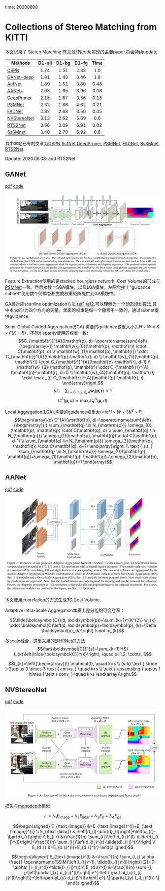 time: 20200608

# Collections of Stereo Matching from KITTI

本文记录了 Stereo Matching 有文章/有code实现的主要paper.将会持续update


|   Methods     | D1-all   | D1-bg| D1-fg| Time |
|---------------|:--------:|:------:|:------:|:------:|
| [CSPN]        |  1.74    | 1.51 | 2.88 | 1.0  |
| [GANet-deep]  |  1.81    | 1.48 | 3.46 | 1.8  |
| [AcfNet]      |  1.89    | 1.51 | 3.80 | 0.48 |
| [AANet+]      |  2.03    | 1.65 | 3.96 | 0.06 |
| [DeepPruner]  |  2.15    | 1.87 | 3.56 | 0.18 |
| [PSMNet]      |  2.32    | 1.86 | 4.62 | 0.21 |
| [FADNet]      |  2.82    | 2.68 | 3.50 | 0.05 |
| [NVStereoNet] |  3.13    | 2.62 | 5.69 | 0.6  |
| [RTS2Net]     |  3.56    | 3.09 | 5.91 | 0.02 |
| [SsSMnet]     |  3.40    | 2.70 | 6.92 | 0.8  |

其中本站已有的文章为[CSPN],[AcfNet],[DeepPruner], [PSMNet], [FADNet], [SsSMnet], [RTS2Net].

Update: 2020.06.08: add RTS2Net
## GANet
[pdf](http://openaccess.thecvf.com/content_CVPR_2019/papers/Zhang_GA-Net_Guided_Aggregation_Net_for_End-To-End_Stereo_Matching_CVPR_2019_paper.pdf) [code](https://github.com/feihuzhang/GANet)

![image](res/GANet_arch.png)

Feature Extraction使用的是stacked hourglass network. Cost Volume的形成与[PSMNet]一致。然后接数个SGA模块，以及LGA模块。左图会接上"guidance subnet"使用数个简单卷积生成权重矩阵提供到GA模块中。

GA层对应scanline optimization方法 [ref1](https://core.ac.uk/download/pdf/11134866.pdf) [ref2](https://www.tugraz.at/fileadmin/user_upload/Institute/ICG/Documents/courses/robotvision/2019/RV_StereoMatching.pdf),可以理解为一个动态规划算法,其中本文的$\mathbf{r}$为四个方向的矢量。里面的权重是每一个像素不一致的，通过subnet提供guidance.

Semi-Global Guided Aggregation(SGA) 需要的guidence权重大小为$H\times W \times K\times F(K=5)$，不同disparity使用的权重一致:
$$C_{\mathbf{r}}^{A}(\mathbf{p}, d)=\operatorname{sum}\left\{\begin{array}{l}
\mathbf{w}_{0}(\mathbf{p}, \mathbf{r}) \cdot C(\mathbf{p}, d) \\
\mathbf{w}_{1}(\mathbf{p}, \mathbf{r}) \cdot C_{\mathbf{r}}^{A}(\mathbf{p}-\mathbf{r}, d) \\
\mathbf{w}_{2}(\mathbf{p}, \mathbf{r}) \cdot C_{\mathbf{r}}^{A}(\mathbf{p}-\mathbf{r}, d-1) \\
\mathbf{w}_{3}(\mathbf{p}, \mathbf{r}) \cdot C_{\mathbf{r}}^{A}(\mathbf{p}-\mathbf{r}, d+1) \\
\mathbf{w}_{4}(\mathbf{p}, \mathbf{r}) \cdot \max _{i} C_{\mathbf{r}}^{A}(\mathbf{p}-\mathbf{r}, i)
\end{array}\right.$$
$$\text {s.t.} \quad \sum_{i=0,1,2,3,4} \mathbf{w}_{i}(\mathbf{p}, \mathbf{r})=1$$
$$C^{A}(\mathbf{p}, d)=\max _{\mathbf{r}} C_{\mathbf{r}}^{A}(\mathbf{p}, d)$$

Local Aggregation(LGA),需要的guidence权重大小为$H\times W\times 3K^2 \times F$:
$$\begin{array}{c}
C^{A}(\mathbf{p}, d)=\operatorname{sum}\left\{\begin{array}{l}
\sum_{\mathbf{q} \in N_{\mathrm{p}}} \omega_{0}(\mathbf{p}, \mathbf{q}) \cdot C(\mathbf{q}, d) \\
\sum_{\mathbf{q} \in N_{\mathrm{p}}} \omega_{1}(\mathbf{p}, \mathbf{q}) \cdot C(\mathbf{q}, d-1) \\
\sum_{\mathbf{q} \in N_{\mathrm{p}}} \omega_{2}(\mathbf{p}, \mathbf{q}) \cdot C(\mathbf{q}, d+1)
\end{array}\right. \\
\text { s.t. } \sum_{\mathbf{q} \in N_{\mathrm{p}}} \omega_{0}(\mathbf{p}, \mathbf{q})+\omega_{1}(\mathbf{p}, \mathbf{q})+\omega_{2}(\mathbf{p}, \mathbf{q})=1
\end{array}$$



## AANet
[pdf](https://arxiv.org/pdf/2004.09548.pdf) [code](https://github.com/haofeixu/aanet)

![image](res/AANet_arch.png)

本文使用coorelation的方式生成3D Cost Volume.

Adaptive Intra-Scale Aggregation本质上是分组的可变卷积：

$$\tilde{\boldsymbol{C}}(d, \boldsymbol{p})=\sum_{k=1}^{K^{2}} w_{k} \cdot \boldsymbol{C}\left(d, \boldsymbol{p}+\boldsymbol{p}_{k}+\Delta \boldsymbol{p}_{k}\right) \cdot m_{k}$$

多scale融合，这里采用的是[HRNet](../../Building_Blocks/HRNet.md)的方法
$$\hat{\boldsymbol{C}}^{s}=\sum_{k=1}^{S} f_{k}\left(\tilde{\boldsymbol{C}}^{k}\right), \quad s=1,2, \cdots, S$$

$$f_{k}=\left\{\begin{array}{l}
\mathcal{I}, \quad k=s \\
(s-k) \text { stride }-2\oplus 3 \times 3 \text { convs, } \quad k<s \\
\text { upsampling } \oplus 1 \times 1 \text { conv, } \quad k>s
\end{array}\right.$$


## NVStereoNet

[pdf](http://openaccess.thecvf.com/content_cvpr_2018_workshops/papers/w14/Smolyanskiy_On_the_Importance_CVPR_2018_paper.pdf)
[code](https://github.com/NVIDIA-AI-IOT/redtail/tree/master/stereoDNN)

![image](res/nv_stereo_arch.png)

损失与[monodepth](../others/Unsupervised_depth_prediction.md)相似

$$L=\lambda_{1} E_{\text {image}}+\lambda_{2} E_{\text {lidar}}+\lambda_{3} E_{l r}+\lambda_{4} E_{d s}$$

$$\begin{aligned}
E_{\text {image}} &=E_{\text {image}}^{l}+E_{\text {image}}^{r} \\
E_{\text {lidar}} &=\left|d_{l}-\bar{d}_{l}\right|+\left|d_{r}-\bar{d}_{r}\right| \\
E_{l r} &=\frac{1}{n} \sum_{i j}\left|d_{i j}^{l}-\tilde{d}_{i j}^{l}\right|+\frac{1}{n} \sum_{i j}\left|d_{i j}^{r}-\tilde{d}_{i j}^{r}\right| \\
E_{d s} &=E_{d s}^{l}+E_{d s}^{r}
\end{aligned}$$

$$\begin{aligned}
E_{\text {image}}^{l} &=\frac{1}{n} \sum_{i, j} \alpha \frac{1-\operatorname{SSIM}\left(I_{i j}^{l}, \tilde{I}_{i j}^{l}\right)}{2}+(1-\alpha) | I_{i j}^{l}-\tilde{I}_{i j}^{l} \\
E_{d s}^{l} &=\frac{1}{n} \sum_{i, j}\left|\partial_{x} d_{i j}^{l}\right| e^{-\left\|\partial_{x} I_{i, j}^{l}\right\|}+\left|\partial_{y} d_{i j}^{l}\right| e^{-\| \partial_{y} I_{i, j}^{l}} \|
\end{aligned}$$


[CSPN]:../../Building_Blocks/SPN_CSPN.md
[AcfNet]:../others/Adaptive_Unimodal_Cost_Volume_Filtering_for_Deep_Stereo_Matching.md
[DeepPruner]:../../Building_Blocks/deepPruner.md
[PSMNet]:../others/PSMNet.md
[FADNet]:../others/FADNet.md
[SsSMnet]:../others/self_supervised_stereo.md
[GANet-deep]:#ganet
[AANet+]:#aanet
[NVStereoNet]:#nvstereonet
[RTS2Net]:Summary_of_ICRA_2020.md